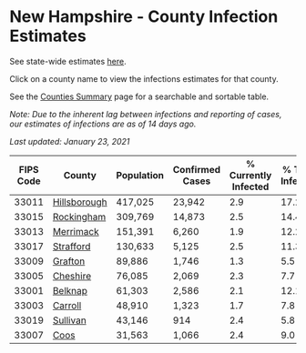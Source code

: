# New Hampshire - County Infection Estimates

See state-wide estimates [here](/infections/us-nh).

Click on a county name to view the infections estimates for that county.

See the [Counties Summary](/infections/summary-counties) page for a searchable and sortable table.

*Note: Due to the inherent lag between infections and reporting of cases, our estimates of infections are as of 14 days ago.*

*Last updated: January 23, 2021*

|   FIPS Code |                       County |   Population |   Confirmed Cases |   % Currently Infected |   % Total Infected |
|-------------|------------------------------|--------------|-------------------|------------------------|--------------------|
|       33011 | [Hillsborough](hillsborough) |      417,025 |            23,942 |                    2.9 |               17.2 |
|       33015 |     [Rockingham](rockingham) |      309,769 |            14,873 |                    2.5 |               14.4 |
|       33013 |       [Merrimack](merrimack) |      151,391 |             6,260 |                    1.9 |               12.2 |
|       33017 |       [Strafford](strafford) |      130,633 |             5,125 |                    2.5 |               11.3 |
|       33009 |           [Grafton](grafton) |       89,886 |             1,746 |                    1.3 |                5.5 |
|       33005 |         [Cheshire](cheshire) |       76,085 |             2,069 |                    2.3 |                7.7 |
|       33001 |           [Belknap](belknap) |       61,303 |             2,586 |                    2.1 |               12.1 |
|       33003 |           [Carroll](carroll) |       48,910 |             1,323 |                    1.7 |                7.8 |
|       33019 |         [Sullivan](sullivan) |       43,146 |               914 |                    2.4 |                5.8 |
|       33007 |                 [Coos](coos) |       31,563 |             1,066 |                    2.4 |                9.0 |